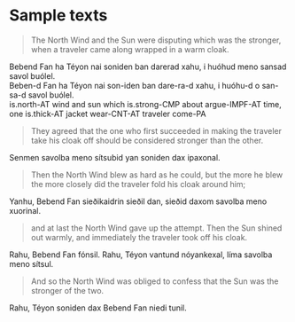 # Sample texts

> The North Wind and the Sun were disputing which was the stronger, when a traveler came along wrapped in a warm cloak.

Bebend Fan ha Téyon nai soniden ban darerad xahu, i huóhud meno sansad savol buólel.\
Beben-d Fan ha Téyon nai son-iden ban dare-ra-d xahu, i huóhu-d o san-sa-d savol buólel.\
is.north-AT wind and sun which is.strong-CMP about argue-IMPF-AT time, one is.thick-AT jacket wear-CNT-AT traveler come-PA

> They agreed that the one who first succeeded in making the traveler take his cloak off should be considered stronger than the other.

Senmen savolba meno sítsubid yan soniden dax ipaxonal.

> Then the North Wind blew as hard as he could, but the more he blew the more closely did the traveler fold his cloak around him;

Yanhu, Bebend Fan sieðikaidrin sieðil dan, sieðid daxom savolba meno xuorinal.

> and at last the North Wind gave up the attempt. Then the Sun shined out warmly, and immediately the traveler took off his cloak.

Rahu, Bebend Fan fónsil. Rahu, Téyon vantund nóyankexal, líma savolba meno sítsul.

> And so the North Wind was obliged to confess that the Sun was the stronger of the two.

Rahu, Téyon soniden dax Bebend Fan niedi tunil.
